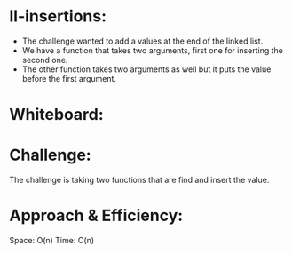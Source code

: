 # ll-insertions:
- The challenge wanted to add a values at the end of the linked list.
- We have a function that takes two arguments, first one for inserting the second one.
- The other function takes two arguments as well but it puts the value before the first argument.

# Whiteboard:




# Challenge:
The challenge is taking two functions that are find and insert the value.

# Approach & Efficiency:
Space: O(n)
Time: O(n)
